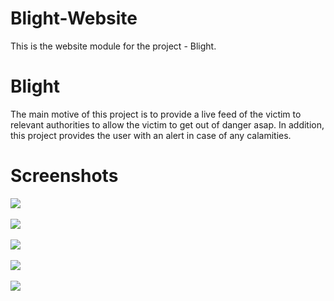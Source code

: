 # Blight-Website
This is the website module for the project - Blight. 

# Blight
The main motive of this project is to provide a live feed of the victim to relevant authorities to allow the victim to get out of danger asap. In addition, this project provides the user with an alert in case of any calamities.

# Screenshots

<img src="screenshots/screenshot_1.png"></img> <br> <br> 
<img src="screenshots/screenshot_2.png"></img> <br> <br>
<img src="screenshots/screenshot_3.png"></img> <br> <br>
<img src="screenshots/screenshot_4.png"></img> <br> <br>
<img src="screenshots/screenshot_5.png"></img>
